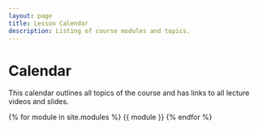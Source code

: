 ```yaml
---
layout: page
title: Lesson Calendar
description: Listing of course modules and topics.
---
```


# Calendar
This calendar outlines all topics of the course and has links to all lecture videos and slides.

{% for module in site.modules %}
{{ module }}
{% endfor %}
